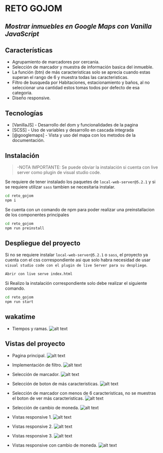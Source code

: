 # RETO GOJOM
## _Mostrar inmuebles en Google Maps con Vanilla JavaScript_


## Características

- Agrupamiento de marcadores por cercania.
- Selección de marcador y muestra de información basica del inmueble.
- La función (btn) de más caracteristicas solo se aprecia cuando estas superan el rango de 6 y muestra todas las caracteristicas.
- Filtro de busqueda por Habitaciones, estacionamiento y baños, al no seleccionar una cantidad estos tomas todos por defecto de esa categoria.
- Diseño responsive.

## Tecnologías

- [VanillaJS] - Desarrollo del dom y funcionalidades de la pagina
- [SCSS] - Uso de variables y desarrollo en cascada integrada
- [@googlemaps] - Vista y uso del mapa con los metodos de la documentación.


## Instalación
> -NOTA IMPORTANTE:
Se puede obviar la instalación si cuenta con live server como plugin de visual studio code.

Se requiere de tener instalado los paquetes de `local-web-server@5.2.1` y si se requiere utilizar `sass` tambien se necesitaria instalar.
```sh
cd reto_gojom
npm i
```
Se cuenta con un comando de npm para poder realizar una preinstallacion de los componentes principales
```sh
cd reto_gojom
npm run preinstall
```

## Despliegue del proyecto
Si no se requiere instalar `local-web-server@5.2.1` o `sass`, el proyecto ya cuenta con el css correspondiente asi que solo habra necesidad de usar `visual studio code con el plugin de live Server para su despliege`.
```sh
Abrir con live serve index.html
```

Si Realizo la instalación correspondiente solo debe realizar el siguiente comando.

```sh
cd reto_gojom
npm run start
```

## wakatime
- Tiempos y ramas.
![alt text](https://firebasestorage.googleapis.com/v0/b/felix-lm.appspot.com/o/extras%2FWakatime%20felix%20lamadrid%20morales.png?alt=media&token=7676e5ff-867c-4219-9768-164e0acc42c8)



## Vistas del proyecto
- Pagina principal.
![alt text](https://firebasestorage.googleapis.com/v0/b/felix-lm.appspot.com/o/extras%2Fpagina%20principal.png?alt=media&token=983244a5-e398-4e3e-9554-cbe9083eaa81)

- Implementación de filtro.
![alt text](https://firebasestorage.googleapis.com/v0/b/felix-lm.appspot.com/o/extras%2Fimplementacion%20de%20filtros.png?alt=media&token=b4043ccd-5b2c-41ce-b922-6fa1f33474c7)

- Selección de marcador.
![alt text](https://firebasestorage.googleapis.com/v0/b/felix-lm.appspot.com/o/extras%2FBoton%20de%20caracteristicas%20cuando%20supera%20el%20limite%20de%206%20que%20se%20muestras.png?alt=media&token=1e076e1f-9583-406b-9023-c9dfe224ed90)



- Selección de boton de más caracteristicas.
![alt text](https://firebasestorage.googleapis.com/v0/b/felix-lm.appspot.com/o/extras%2FVista%20de%20todas%20las%20categorias.png?alt=media&token=27792595-d0bc-4c8f-aacd-c9ec5a8050a4)

- Selección de marcador con menos de 6 caracteristicas, no se muestras el boton de ver más caracteristicas.
![alt text](https://firebasestorage.googleapis.com/v0/b/felix-lm.appspot.com/o/extras%2FVista%20de%20caracteristicas%20menores%20o%20iguales%20que%206.png?alt=media&token=01ef371d-6974-418a-8eb4-e6978c4f7c22)

- Selección de cambio de moneda.
![alt text](https://firebasestorage.googleapis.com/v0/b/felix-lm.appspot.com/o/extras%2FIntegracion%20de%20cambio%20de%20moneda.png?alt=media&token=eac9b369-627a-4f23-846c-c2b1b59b40f3)

- Vistas responsive 1.
![alt text](https://firebasestorage.googleapis.com/v0/b/felix-lm.appspot.com/o/extras%2FResponsive%201.png?alt=media&token=74f0b01f-5662-46ec-b8c9-16647b5bc9d2)

- Vistas responsive 2.
![alt text](https://firebasestorage.googleapis.com/v0/b/felix-lm.appspot.com/o/extras%2FResponsive%202.png?alt=media&token=65fabfac-b6e8-404f-8ef1-4956a7a1ca17)

- Vistas responsive 3.
![alt text](https://firebasestorage.googleapis.com/v0/b/felix-lm.appspot.com/o/extras%2FResponsive%203.png?alt=media&token=f0895174-e1b5-46c7-8333-cd271de17161)


- Vistas responsive con cambio de moneda.
![alt text](https://firebasestorage.googleapis.com/v0/b/felix-lm.appspot.com/o/extras%2FCmabio%20de%20moneda%20responsive.png?alt=media&token=899aba16-4b55-4c09-9192-3676d648a0bf)